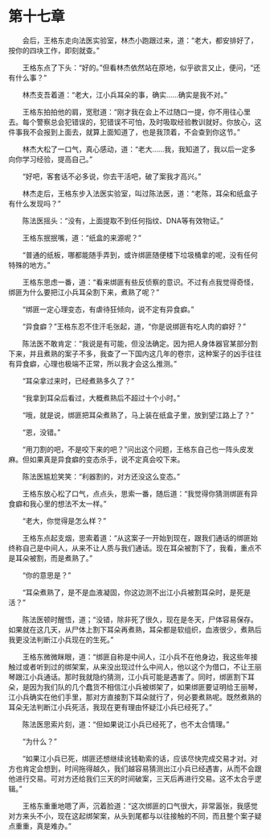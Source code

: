 #	第十七章

　　会后，王格东走向法医实验室，林杰小跑跟过来，道：“老大，都安排好了，按你的四块工作，即刻就查。”

　　王格东点了下头：“好的。”但看林杰依然站在原地，似乎欲言又止，便问，“还有什么事？”

　　林杰支吾着道：“老大，江小兵耳朵的事，确实……确实是我不对。”

　　王格东拍拍他的肩，宽慰道：“刚才我在会上不过随口一提，你不用往心里去。每个警察总会犯错误的，犯错误不可怕，及时吸取经验教训就好。你放心，这件事我不会报到上面去，就算上面知道了，也是我顶着，不会查到你这节。”

　　林杰大松了一口气，真心感动，道：“老大……我，我知道了，我以后一定多向你学习经验，提高自己。”

　　“好吧，客套话不必多说，你去干活吧，破了案我才高兴。”

　　林杰走后，王格东步入法医实验室，叫过陈法医，道：“老陈，耳朵和纸盒子有什么发现吗？”

　　陈法医摇头：“没有，上面提取不到任何指纹、DNA等有效物证。”

　　王格东抿抿嘴，道：“纸盒的来源呢？”

　　“普通的纸板，哪都能随手弄到，或许绑匪随便楼下垃圾桶拿的呢，没有任何特殊的地方。”

　　王格东思虑一番，道：“看来绑匪有些反侦察的意识。不过有点我觉得奇怪，绑匪为什么要把江小兵耳朵割下来，煮熟了呢？”

　　“绑匪一定心理变态，有虐待狂倾向，说不定有异食癖。”

　　“异食癖？”王格东忍不住汗毛张起，道，“你是说绑匪有吃人肉的癖好？”

　　陈法医不敢肯定：“我说是有可能，但没法确定。因为把人身体器官某部分割下来，并且煮熟的案子不多，我查了一下国内这几年的卷宗，这种案子的凶手往往有异食癖，心理也极端不正常，所以我才会这么推测。”

　　“耳朵拿过来时，已经煮熟多久了？”

　　“我拿到耳朵后看过，大概煮熟后不超过十个小时。”

　　“哦，就是说，绑匪把耳朵煮熟了，马上装在纸盒子里，放到望江路上了？”

　　“恩，没错。”

　　“用刀割的吧，不是咬下来的吧？”问出这个问题，王格东自己也一阵头皮发麻。但如果真是异食癖的变态杀手，说不定真会咬下来。

　　陈法医尴尬笑笑：“利器割的，对方还没这么变态。”

　　王格东放心松了口气，点点头，思索一番，随后道：“我觉得你猜测绑匪有异食癖和我心里的想法不太一样。”

　　“老大，你觉得是怎么样？”

　　王格东点起支烟，思索着道：“从这案子一开始到现在，跟我们通话的绑匪始终称自己是中间人，从来不让人质与我们通话。现在耳朵被割下了，我看，重点不是耳朵被割，而是煮熟了。”

　　“你的意思是？”

　　“耳朵煮熟了，是不是血液凝固，你这边测不出江小兵被割耳朵时，是死是活？”

　　陈法医顿时醒悟，道；“没错，除非死了很久，现在是冬天，尸体容易保存。如果就在这几天，从尸体上割下耳朵再煮熟，耳朵都是软组织，血液很少，煮熟后我更没法判断江小兵现在的生死。”

　　王格东微微眯眼，道：“绑匪自称是中间人，江小兵不在他身边，我这些年接触过或者听到过的绑架案，从来没出现过什么中间人，他以这个为借口，不让王丽琴跟江小兵通话。那时我就隐约猜测，江小兵可能是遇害了。同时，绑匪割下耳朵，是因为我们队的几个蠢货不相信江小兵被绑架了，如果绑匪要证明给王丽琴，江小兵确实在他们手里，那对方直接割下耳朵就行了，何必要煮熟呢。既然煮熟的耳朵无法判断江小兵死活，我现在更有理由怀疑江小兵已经死了。”

　　陈法医思索片刻，道：“但如果说江小兵已经死了，也不太合情理。”

　　“为什么？”

　　“如果江小兵已死，绑匪还想继续讹钱勒索的话，应该尽快完成交易才对。对方也肯定会想到，时间拖得越久，我们越容易猜测出江小兵已经遇害，从而不会跟他进行交易。可对方还给我们三天的时间破案，三天后再进行交易。这不太合乎逻辑。”

　　王格东重重地嗯了声，沉着脸道：“这次绑匪的口气很大，非常嚣张，我感觉对方来头不小，现在这起绑架案，从头到尾都与以往接触的不同，而且整个案子疑点重重，真是难办。”
